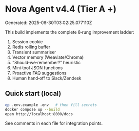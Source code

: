 # Nova Agent v4.4 (Tier A +)
Generated: 2025-06-30T03:02:25.077110Z

This build implements the complete 8‑rung improvement ladder:
1. Session cookie
2. Redis rolling buffer
3. Transient summariser
4. Vector memory (Weaviate/Chroma)
5. “Should‑we‑remember?” heuristic
6. Mini‑tool JSON functions
7. Proactive FAQ suggestions
8. Human hand‑off to Slack/Zendesk

## Quick start (local)

```bash
cp .env.example .env   # then fill secrets
docker compose up --build
open http://localhost:8000/docs
```

See comments in each file for integration points.
